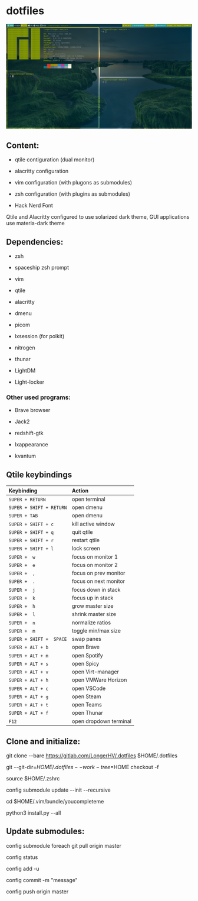 # dotfiles

![qtile screen](/Obrazy/qtile_shot.png)

## Content:

- qtile contiguration (dual monitor)

- alacritty configuration

- vim configuration (with plugons as submodules)

- zsh configuration (with plugins as submodules)

- Hack Nerd Font

Qtile and Alacritty configured to use solarized dark theme,
GUI applications use materia-dark theme

## Dependencies:

- zsh

- spaceship zsh prompt

- vim

- qtile

- alacritty

- dmenu

- picom

- lxsession (for polkit)

- nitrogen

- thunar

- LightDM

- Light-locker

### Other used programs:

- Brave browser

- Jack2

- redshift-gtk

- lxappearance

- kvantum

## Qtile keybindings

| Keybinding | Action |
| :--- | :--- |
| `SUPER + RETURN` | open terminal |
| `SUPER + SHIFT + RETURN` | open dmenu |
| `SUPER + TAB` | open dmenu |
| `SUPER + SHIFT + c` | kill active window |
| `SUPER + SHIFT + q` | quit qtile |
| `SUPER + SHIFT + r` | restart qtile |
| `SUPER + SHIFT + l` | lock screen |
| `SUPER +  w` | focus on monitor 1 |
| `SUPER +  e` | focus on monitor 2 |
| `SUPER +  ,` | focus on prev monitor |
| `SUPER +  .` | focus on next monitor |
| `SUPER +  j` | focus down in stack |
| `SUPER +  k` | focus up in stack |
| `SUPER +  h` | grow master size |
| `SUPER +  l` | shrink master size |
| `SUPER +  n` | normalize ratios |
| `SUPER +  m` | toggle min/max size |
| `SUPER + SHIFT +  SPACE` | swap panes |
| `SUPER + ALT + b` | open Brave |
| `SUPER + ALT + m` | open Spotify |
| `SUPER + ALT + s` | open Spicy |
| `SUPER + ALT + v` | open Virt-manager |
| `SUPER + ALT + h` | open VMWare Horizon |
| `SUPER + ALT + c` | open VSCode |
| `SUPER + ALT + g` | open Steam |
| `SUPER + ALT + t` | open Teams |
| `SUPER + ALT + f` | open Thunar |
| `F12` | open dropdown terminal |

## Clone and initialize:

git clone --bare https://gitlab.com/LongerHV/.dotfiles $HOME/.dotfiles

git --git-dir=$HOME/.dotfiles --work-tree=$HOME checkout -f

source $HOME/.zshrc

config submodule update --init --recursive

cd $HOME/.vim/bundle/youcompleteme

python3 install.py --all

## Update submodules:
config submodule foreach git pull origin master

config status

config add -u

config commit -m "message"

config push origin master
